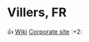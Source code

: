 # Villers, FR
:+1:
[Wiki](https://en.wikipedia.org/wiki/Lorraine)
[Corporate site](www.clearstream.com)
:+2:
